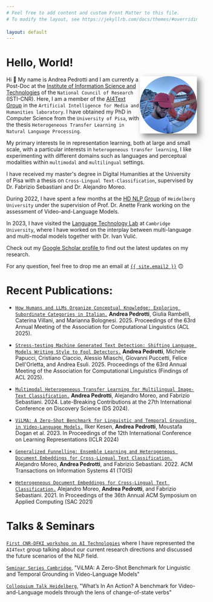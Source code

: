 ```yaml
---
# Feel free to add content and custom Front Matter to this file.
# To modify the layout, see https://jekyllrb.com/docs/themes/#overriding-theme-defaults

layout: default 
---
```

# Hello, World!

<style>

img {width: 30%;float:right;box-shadow: 8px 8px 15px rgba(0, 0, 0, 0.5);}

</style>

<img src="/imgs/andrea_blog.png" alt="some years have passed, though">

Hi 👋 My name is Andrea Pedrotti and I am currently a Post-Doc at the <a href="https://www.isti.cnr.it/it/chi-siamo/people-detail/833/Andrea_Pedrotti">Institute of Information Science and Technologies</a> of the `National Council of Research` (ISTI-CNR). Here, I am a member of the <a href="https://hlt-isti.github.io/">AI4Text Group</a> in the `Artificial Intelligence for Media and Humanities laboratory`. I have obtained my PhD in Computer Science from the `University of Pisa`, with the thesis `Heterogeneous Transfer Learning in Natural Language Processing`.

My primary interests lie in  representation learning, both at large and small scale, with a particular interests in `heterogeneous transfer learning`, I like experimenting with different domains such as languages and perceptual modalities within `multimodal` and `multilingual` settings.

I have received my master's degree in Digital Humanities at the University of Pisa with a thesis on `Cross-Lingual Text-Classification`, supervised by Dr. Fabrizio Sebastiani and Dr. Alejandro Moreo.

During 2022, I have spent a few months at the <a href="https://www.cl.uni-heidelberg.de/nlpgroup/">HD NLP Group</a> of `Heidelberg University` under the supervision of Prof. Dr. Anette Frank working on the assessment of Video-and-Language Models.

In 2023, I have visited the <a href="https://ltl.mmll.cam.ac.uk/">Language Technology Lab</a> at `Cambridge University`, where I have worked on the interplay between multi-language and multi-modal models together with Dr. Ivan Vulić.

Check out my <a href="https://scholar.google.com/citations?user=ec7IvDsAAAAJ&hl=it&oi=ao"> Google Scholar profile </a> to find out the latest updates on my research.

For any question, feel free to drop me an email at <a class="u-email" href="mailto:{{ site.email2 }}">`{{ site.email2 }}`</a> 🙃


# Recent Publications:

* <a href="https://2025.aclweb.org/">`How Humans and LLMs Organize Conceptual Knowledge: Exploring Subordinate Categories in Italian.`</a> **Andrea Pedrotti**, Giulia Rambelli, Caterina Villani, and Marianna Bolognesi. 2025. Proceedings of the 63rd Annual Meeting of the Association for Computational Linguistics (ACL 2025).

* <a href="https://2025.aclweb.org/">`Stress-testing Machine Generated Text Detection: Shifting Language Models Writing Style to Fool Detectors.`</a> **Andrea Pedrotti**</a>, Michele Papucci, Cristiano Ciaccio, Alessio Miaschi, Giovanni Puccetti, Felice Dell'Orletta, and Andrea Esuli. 2025. Proceedings of the 63rd Annual Meeting of the Association for Computational Linguistics (Findings of ACL 2025).

* <a href="https://ceur-ws.org/Vol-3928/paper_101.pdf">`Multimodal Heterogeneous Transfer Learning for Multilingual Image-Text Classification.`</a> **Andrea Pedrotti**</a>, Alejandro Moreo, and Fabrizio Sebastiani. 2024. Late-Breaking Contributions at the 27th International Conference on Discovery
Science (DS 2024).

* <a href="https://openreview.net/forum?id=liuqDwmbQJ">`ViLMA: A Zero-Shot Benchmark for Linguistic and Temporal Grounding in Video-Language Models.`</a> Ilker Kesen, **Andrea Pedrotti**, Moustafa Dogan et al. 2023. In Proceedings of the 12th International Conference on Learning Representations (ICLR 2024)

* <a href="https://doi.org/10.1145/3544104">`Generalized Funnelling: Ensemble Learning and Heterogeneous Document Embeddings for Cross-Lingual Text Classification.`</a> Alejandro Moreo, **Andrea Pedrotti**, and Fabrizio Sebastiani. 2022. ACM Transactions on Information Systems 41 (TOIS)

* <a href="https://doi.org/10.1145/3412841.3442093">`Heterogeneous Document Embeddings for Cross-Lingual Text Classification.`</a> Alejandro Moreo, **Andrea Pedrotti**, and Fabrizio Sebastiani. 2021. In Proceedings of the 36th Annual ACM Symposium on Applied Computing (SAC 2021)

# Talks & Seminars

<a href="https://www.cnr.it/it/eventi/allegato/13756">`First CNR-DFKI workshop on AI Technologies`</a> where I have represented the `AI4Text` group talking about our current research directions and discussed the future scenarios of the NLP field.

<a href="https://talks.cam.ac.uk/talk/index/207655">`Seminar Series Cambridge`</a>, "ViLMA: A Zero-Shot Benchmark for Linguistic and Temporal Grounding in Video-Language Models"

<a href="https://www.cl.uni-heidelberg.de/colloquium/cl_colloquium/">`Colloquium Talk Heidelberg`</a>, "What’s In An Action? A benchmark for Video-and-Language models through the lens of change-of-state verbs"
